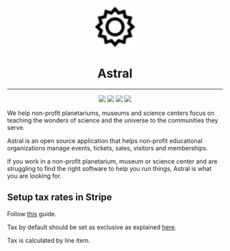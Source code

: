 <p align="center">
  <img src="https://raw.githubusercontent.com/anderfernandes/astral/refs/heads/beta/server/storage/app/public/logo.svg" width="100" />
</p>

<h1 align="center">Astral</h1>

<hr />

<p align="center">
  <img src="https://img.shields.io/badge/version-2.0.0--alpha.0-black" />
  <img src="https://img.shields.io/github/issues/anderfernandes/astral" />
  <img src="https://img.shields.io/github/stars/anderfernandes/astral" />
  <img src="https://img.shields.io/github/license/anderfernandes/astral" />
</p>

We help non-profit planetariums, museums and science centers focus on teaching the wonders of science and the universe to the communities they serve.

Astral is an open source application that helps non-profit educational organizations manage events, tickets, sales, visitors and memberships.

If you work in a non-profit planetarium, museum or science center and are struggling to find the right software to help you run things, Astral is what you are looking for.

## Setup tax rates in Stripe

Follow [this](https://dashboard.stripe.com/test/tax-rates) guide.

Tax by default should be set as exclusive as explained [here](https://docs.stripe.com/tax/products-prices-tax-codes-tax-behavior#setting-a-default-tax-behavior-(recommended)).

Tax is calculated by line item.
